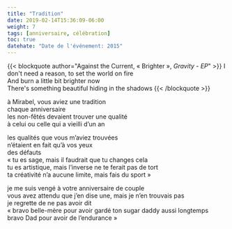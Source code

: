 ```yaml
---
title: "Tradition"
date: 2019-02-14T15:36:09-06:00
weight: 7
tags: [anniversaire, célébration]
toc: true
datehate: "Date de l'événement: 2015"
---
```


{{< blockquote author="Against the Current, « Brighter », *Gravity - EP*" >}}
I don't need a reason, to set the world on fire  
And burn a little bit brighter now  
There's something beautiful hiding in the shadows
{{< /blockquote >}}

à Mirabel, vous aviez une tradition  
chaque anniversaire  
les non-fêtés devaient trouver une qualité  
à celui ou celle qui a vieilli d’un an

les qualités que vous m’aviez trouvées  
n’étaient en fait qu’à vos yeux  
des défauts  
« tu es sage, mais il faudrait que tu changes cela  
tu es artistique, mais l’inverse ne te ferait pas de tort  
ta créativité n’a aucune limite, mais fais du sport »  

je me suis vengé à votre anniversaire de couple  
vous avez attendu que j’en dise une, mais je n’en trouvais pas  
je regrette de ne pas avoir dit  
« bravo belle-mère pour avoir gardé ton sugar daddy aussi longtemps  
bravo Dad pour avoir de l’endurance »  
